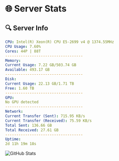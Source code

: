 # 🌐 Server Stats
## 🔍 Server Info
```yaml
CPU: Intel(R) Xeon(R) CPU E5-2699 v4 @ 1374.55MHz
CPU Usage: 7.60%
Cores: 44P | 88T
-----------------------------------
Memory:
Current Usage: 7.22 GB/503.74 GB
Available: 493.17 GB
-----------------------------------
Disk:
Current Usage: 22.13 GB/1.71 TB
Free: 1.60 TB
-----------------------------------
GPU:
No GPU detected
-----------------------------------
Network:
Current Transfer (Sent): 715.95 KB/s
Current Transfer (Received): 75.59 KB/s
Total Sent: 136.66 GB
Total Received: 27.61 GB
-----------------------------------
Uptime:
2d 11h 19m 18s
```
![GitHub Stats](https://img.shields.io/badge/Updated-2025-04-22_04:28:06-blue)